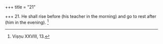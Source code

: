 +++
title = "21"

+++
21. He shall rise before (his teacher in the morning) and go to rest after (him in the evening). [^17] 


[^17]:  Viṣṇu XXVIII, 13.
